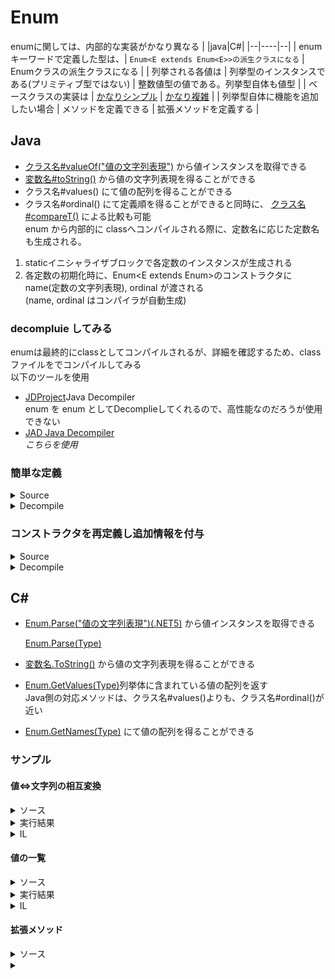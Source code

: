# Enum
enumに関しては、内部的な実装がかなり異なる
|  |java|C#|
|--|----|--|
| enumキーワードで定義した型は、| `Enum<E extends Enum<E>>の派生クラスになる` | Enumクラスの派生クラスになる |
| 列挙される各値は | 列挙型のインスタンスである(プリミティブ型ではない) | 整数値型の値である。列挙型自体も値型 |
| ベースクラスの実装は | [かなりシンプル](https://github.com/AdoptOpenJDK/openjdk-jdk11/blob/master/src/java.base/share/classes/java/lang/Enum.java) | [かなり複雑](https://github.com/AdoptOpenJDK/openjdk-jdk11/blob/master/src/java.base/share/classes/java/lang/Enum.java) |
| 列挙型自体に機能を追加したい場合 | メソッドを定義できる | 拡張メソッドを定義する |

## Java
- [クラス名#valueOf("値の文字列表現")](https://github.com/openjdk/jdk/blob/9a19eb6918e1f766ccf1b1671ea1161a76fee571/src/java.base/share/classes/java/lang/Enum.java#L265) から値インスタンスを取得できる
- [変数名#toString()](https://github.com/openjdk/jdk/blob/9a19eb6918e1f766ccf1b1671ea1161a76fee571/src/java.base/share/classes/java/lang/Enum.java#L150) から値の文字列表現を得ることができる
- クラス名#values() にて値の配列を得ることができる
- クラス名#ordinal() にて定義順を得ることができると同時に、 [クラス名#compareT()](https://github.com/openjdk/jdk/blob/9a19eb6918e1f766ccf1b1671ea1161a76fee571/src/java.base/share/classes/java/lang/Enum.java#L195) による比較も可能  
enum から内部的に classへコンパイルされる際に、定数名に応じた定数名も生成される。  
1. staticイニシャライザブロックで各定数のインスタンスが生成される
2. 各定数の初期化時に、Enum<E extends Enum<E>>のコンストラクタに name(定数の文字列表現), ordinal が渡される  
   (name, ordinal はコンパイラが自動生成)
### decompluie してみる
enumは最終的にclassとしてコンパイルされるが、詳細を確認するため、classファイルをでコンパイルしてみる  
以下のツールを使用  
- [JDProject](http://java-decompiler.github.io/)Java Decompiler  
  enum を enum としてDecomplieしてくれるので、高性能なのだろうが使用できない
- [JAD Java Decompiler](https://varaneckas.com/jad/)  
  *こちらを使用* 
### 簡単な定義
<details>
<summary>Source</summary>

```Java:Week.java
public enum Week {
  SUNDAY,
  MONDAY,
  TUESDAY,
  WEDNESDAY,
  THURSDAY,
  FRIDAY,
  SATURDAY, // カンマで終われるのが良いね。
}
```

</details>
<details>
<summary>Decompile</summary>

```Java:Week.java
public final class Week extends Enum
{

    public static Week[] values()
    {
        return (Week[])$VALUES.clone();
    }

    public static Week valueOf(String s)
    {
        return (Week)Enum.valueOf(Week, s);
    }

    private Week(String s, int i)
    {
        super(s, i);
    }

    public static final Week SUNDAY;
    public static final Week MONDAY;
    public static final Week TUESDAY;
    public static final Week WEDNESDAY;
    public static final Week THURSDAY;
    public static final Week FRIDAY;
    public static final Week SATURDAY;
    private static final Week $VALUES[];

    static 
    {
        SUNDAY = new Week("SUNDAY", 0);
        MONDAY = new Week("MONDAY", 1);
        TUESDAY = new Week("TUESDAY", 2);
        WEDNESDAY = new Week("WEDNESDAY", 3);
        THURSDAY = new Week("THURSDAY", 4);
        FRIDAY = new Week("FRIDAY", 5);
        SATURDAY = new Week("SATURDAY", 6);
        $VALUES = (new Week[] {
            SUNDAY, MONDAY, TUESDAY, WEDNESDAY, THURSDAY, FRIDAY, SATURDAY
        });
    }
}
```

</details>

### コンストラクタを再定義し追加情報を付与
<details>
<summary>Source</summary>

```Java:JpWeek.java
public enum JpWeek {
  SUNDAY("日"),
  MONDAY("月"),
  TUESDAY("火"),
  WEDNESDAY("水"),
  THURSDAY("木"),
  FRIDAY("金"),
  SATURDAY("土"),
  ;

  private String jpName;
  private JpWeek(String jpName) { this.jpName = jpName; }
  public String getJpName() { return this.jpName; }
}
```

</details>
<details>
<summary>Decompile</summary>
  
```Java:JpWeek.java
public final class JpWeek extends Enum
{

    public static JpWeek[] values()
    {
        return (JpWeek[])$VALUES.clone();
    }

    public static JpWeek valueOf(String s)
    {
        return (JpWeek)Enum.valueOf(JpWeek, s);
    }

    private JpWeek(String s, int i, String s1)
    {
        super(s, i);
        jpName = s1;
    }

    public String getJpName()
    {
        return jpName;
    }

    public static final JpWeek SUNDAY;
    public static final JpWeek MONDAY;
    public static final JpWeek TUESDAY;
    public static final JpWeek WEDNESDAY;
    public static final JpWeek THURSDAY;
    public static final JpWeek FRIDAY;
    public static final JpWeek SATURDAY;
    private String jpName;
    private static final JpWeek $VALUES[];

    static 
    {
        SUNDAY = new JpWeek("SUNDAY", 0, "\u65E5");
        MONDAY = new JpWeek("MONDAY", 1, "\u6708");
        TUESDAY = new JpWeek("TUESDAY", 2, "\u706B");
        WEDNESDAY = new JpWeek("WEDNESDAY", 3, "\u6C34");
        THURSDAY = new JpWeek("THURSDAY", 4, "\u6728");
        FRIDAY = new JpWeek("FRIDAY", 5, "\u91D1");
        SATURDAY = new JpWeek("SATURDAY", 6, "\u571F");
        $VALUES = (new JpWeek[] {
            SUNDAY, MONDAY, TUESDAY, WEDNESDAY, THURSDAY, FRIDAY, SATURDAY
        });
    }
}
```

</details>

## C#
- [Enum.Parse<Type>("値の文字列表現")(.NET5)](https://github.com/dotnet/corert/blob/c6af4cfc8b625851b91823d9be746c4f7abdc667/src/System.Private.CoreLib/shared/System/Enum.cs#L274) から値インスタンスを取得できる
 
  [Enum.Parse(Type)](https://docs.microsoft.com/ja-jp/dotnet/api/system.enum.parse?view=net-5.0)
- [変数名.ToString()](https://github.com/dotnet/corert/blob/c6af4cfc8b625851b91823d9be746c4f7abdc667/src/System.Private.CoreLib/shared/System/Enum.cs#L896) から値の文字列表現を得ることができる  
- [Enum.GetValues(Type)](https://docs.microsoft.com/ja-jp/dotnet/api/system.enum.getvalues?view=net-5.0)列挙体に含まれている値の配列を返す  
  Java側の対応メソッドは、クラス名#values()よりも、クラス名#ordinal()が近い
- [Enum.GetNames(Type)](https://docs.microsoft.com/ja-jp/dotnet/api/system.enum.getnames?view=net-5.0) にて値の配列を得ることができる

### サンプル
#### 値<=>文字列の相互変換
<details>
<summary>ソース</summary>

```C#
using System;

enum Week : ushort
{
    MONDAY = 0,
    TUESDAY = 1,
    WEDNESDAY = 2,
    THURSDAY = 3,
    FRIDAY = 4,
    SATURDAY = 5,
    SUNDAY = 6,
}

class Program
{
    static void Main(string[] args)
    {
        var w1 = (Week)4;
        Console.WriteLine(w1.ToString());
        var w2 = Enum.Parse(typeof(Week), "SATURDAY");
        Console.WriteLine(w2.ToString());
        var w3 = Enum.Parse(typeof(Week), "ONE DAY");
        Console.WriteLine(w3.ToString());
    }
}
```
</details>
<details>
<summary>実行結果</summary>

```
FRIDAY
SATURDAY
Unhandled exception. System.ArgumentException: Requested value 'ONE DAY' was not found.
```
</details>

<details>
<summary>IL</summary>

```il
.class private auto ansi sealed Week extends [System.Runtime]System.Enum
{
  .field public specialname rtspecialname uint16 value__
  .field public static Week MONDAY
  .field public static Week TUESDAY
  .field public static Week WEDNESDAY
  .field public static Week THURSDAY
  .field public static Week FRIDAY
  .field public static Week SATURDAY
  .field public static Week SUNDAY
} // End of class Week

.class private auto ansi beforefieldinit Program extends [System.Runtime]System.Object
{
  .method private hidebysig static default void Main(string[] args) cil managed
  {
    // Method begins at Relative Virtual Address (RVA) 0x2050
    .entrypoint
    // Code size 81 (0x51)
    .maxstack 2
    .locals init(Week V_0)
    IL_0000: ldc.i4.4
    IL_0001: stloc.0
    IL_0002: ldloca.s class V_0
    IL_0004: constrained. class Week
    IL_000a: callvirt instance string class [System.Runtime]System.Object::ToString()
    IL_000f: call void class [System.Console]System.Console::WriteLine(string)
    IL_0014: ldtoken class Week
    IL_0019: call [System.Runtime]System.Type class [System.Runtime]System.Type::GetTypeFromHandle(valuetype [System.Runtime]System.RuntimeTypeHandle)
    IL_001e: ldstr "SATURDAY"
    IL_0023: call [System.Runtime]System.Object class [System.Runtime]System.Enum::Parse([System.Runtime]System.Type, string)
    IL_0028: callvirt instance string class [System.Runtime]System.Object::ToString()
    IL_002d: call void class [System.Console]System.Console::WriteLine(string)
    IL_0032: ldtoken class Week
    IL_0037: call [System.Runtime]System.Type class [System.Runtime]System.Type::GetTypeFromHandle(valuetype [System.Runtime]System.RuntimeTypeHandle)
    IL_003c: ldstr "ONE DAY"
    IL_0041: call [System.Runtime]System.Object class [System.Runtime]System.Enum::Parse([System.Runtime]System.Type, string)
    IL_0046: callvirt instance string class [System.Runtime]System.Object::ToString()
    IL_004b: call void class [System.Console]System.Console::WriteLine(string)
    IL_0050: ret
  } // End of method System.Void Program::Main(System.String[])
```
</details>

#### 値の一覧
<details>
<summary>ソース</summary>

```c#
using System;

enum Week : ushort
{
    MONDAY = 0,
    TUESDAY = 1,
    WEDNESDAY = 2,
    THURSDAY = 3,
    FRIDAY = 4,
    SATURDAY = 5,
    SUNDAY = 6,
}

class Program
{
    static void Main(string[] args)
    {
        foreach (ushort value in Enum.GetValues(typeof(Week)))
        {
            Console.WriteLine(value);
        }
        foreach (var value in Enum.GetValues(typeof(Week)))
        {
            Console.WriteLine(value);
        }
        foreach (var name in Enum.GetNames(typeof(Week)))
        {
            Console.WriteLine(name);
        }
    }
}
```
</details>

<details>
<summary>実行結果</summary>
   
```
0
1
2
3
4
5
6
MONDAY
TUESDAY
WEDNESDAY
THURSDAY
FRIDAY
SATURDAY
SUNDAY
MONDAY
TUESDAY
WEDNESDAY
THURSDAY
FRIDAY
SATURDAY
SUNDAY
```
</details>

<details>
<summary>IL</summary>
   
```IL
.class private auto ansi sealed Week extends [System.Runtime]System.Enum
{
  .field public specialname rtspecialname uint16 value__
  .field public static Week MONDAY
  .field public static Week TUESDAY
  .field public static Week WEDNESDAY
  .field public static Week THURSDAY
  .field public static Week FRIDAY
  .field public static Week SATURDAY
  .field public static Week SUNDAY
} // End of class Week


.class private auto ansi beforefieldinit Program extends [System.Runtime]System.Object
{

  .method private hidebysig static default void Main(string[] args) cil managed
  {
    // Method begins at Relative Virtual Address (RVA) 0x2050
    .entrypoint
    // Code size 166 (0xA6)
    .maxstack 2
    .locals init(class [System.Runtime]System.Collections.IEnumerator V_0, class [System.Runtime]System.IDisposable V_1, string[] V_2, int32 V_3)
    IL_0000: ldtoken class Week
    IL_0005: call [System.Runtime]System.Type class [System.Runtime]System.Type::GetTypeFromHandle(valuetype [System.Runtime]System.RuntimeTypeHandle)
    IL_000a: call [System.Runtime]System.Array class [System.Runtime]System.Enum::GetValues([System.Runtime]System.Type)
    IL_000f: callvirt instance [System.Runtime]System.Collections.IEnumerator class [System.Runtime]System.Array::GetEnumerator()
    IL_0014: stloc.0
    IL_0015: br.s     IL_0027
    IL_0017: ldloc.0
    IL_0018: callvirt instance [System.Runtime]System.Object class [System.Runtime]System.Collections.IEnumerator::get_Current()
    IL_001d: unbox.any class System.UInt16
    IL_0022: call void class [System.Console]System.Console::WriteLine(int32)
    IL_0027: ldloc.0
    IL_0028: callvirt instance bool class [System.Runtime]System.Collections.IEnumerator::MoveNext()
    IL_002d: brtrue.s     IL_0017
    IL_002f: leave.s     IL_0042
    IL_0031: ldloc.0
    IL_0032: isinst class System.IDisposable
    IL_0037: stloc.1
    IL_0038: ldloc.1
    IL_0039: brfalse.s     IL_0041
    IL_003b: ldloc.1
    IL_003c: callvirt instance void class [System.Runtime]System.IDisposable::Dispose()
    IL_0041: endfinally
    IL_0042: ldtoken class Week
    IL_0047: call [System.Runtime]System.Type class [System.Runtime]System.Type::GetTypeFromHandle(valuetype [System.Runtime]System.RuntimeTypeHandle)
    IL_004c: call [System.Runtime]System.Array class [System.Runtime]System.Enum::GetValues([System.Runtime]System.Type)
    IL_0051: callvirt instance [System.Runtime]System.Collections.IEnumerator class [System.Runtime]System.Array::GetEnumerator()
    IL_0056: stloc.0
    IL_0057: br.s     IL_0064
    IL_0059: ldloc.0
    IL_005a: callvirt instance [System.Runtime]System.Object class [System.Runtime]System.Collections.IEnumerator::get_Current()
    IL_005f: call void class [System.Console]System.Console::WriteLine([System.Runtime]System.Object)
    IL_0064: ldloc.0
    IL_0065: callvirt instance bool class [System.Runtime]System.Collections.IEnumerator::MoveNext()
    IL_006a: brtrue.s     IL_0059
    IL_006c: leave.s     IL_007f
    IL_006e: ldloc.0
    IL_006f: isinst class System.IDisposable
    IL_0074: stloc.1
    IL_0075: ldloc.1
    IL_0076: brfalse.s     IL_007e
    IL_0078: ldloc.1
    IL_0079: callvirt instance void class [System.Runtime]System.IDisposable::Dispose()
    IL_007e: endfinally
    IL_007f: ldtoken class Week
    IL_0084: call [System.Runtime]System.Type class [System.Runtime]System.Type::GetTypeFromHandle(valuetype [System.Runtime]System.RuntimeTypeHandle)
    IL_0089: call string[] class [System.Runtime]System.Enum::GetNames([System.Runtime]System.Type)
    IL_008e: stloc.2
    IL_008f: ldc.i4.0
    IL_0090: stloc.3
    IL_0091: br.s     IL_009f
    IL_0093: ldloc.2
    IL_0094: ldloc.3
    IL_0095: ldelem.ref
    IL_0096: call void class [System.Console]System.Console::WriteLine(string)
    IL_009b: ldloc.3
    IL_009c: ldc.i4.1
    IL_009d: add
    IL_009e: stloc.3
    IL_009f: ldloc.3
    IL_00a0: ldloc.2
    IL_00a1: ldlen
    IL_00a2: conv.i4
    IL_00a3: blt.s     IL_0093
    IL_00a5: ret
  } // End of method System.Void Program::Main(System.String[])
```
</details>

#### 拡張メソッド
<details>
<summary>ソース</summary>

```c#
using System;

enum Week : ushort
{
    MONDAY = 0,
    TUESDAY = 1,
    WEDNESDAY = 2,
    THURSDAY = 3,
    FRIDAY = 4,
    SATURDAY = 5,
    SUNDAY = 6,
}

static class Program
{
    public static string WeekType(this Week week)
    {
        return week switch {
            Week w when w == Week.SATURDAY || w == Week.SUNDAY => "weekend",
            _ => "weekday",
        };
    }
    
    static void Main(string[] args)
    {
        foreach (Week value in Enum.GetValues(typeof(Week)))
        {
            Console.WriteLine($"{value.ToString()} is {value.WeekType()}");
        }
    }
}
```
</details>

<details>
<summary></summary>

```
MONDAY is weekday
TUESDAY is weekday
WEDNESDAY is weekday
THURSDAY is weekday
FRIDAY is weekday
SATURDAY is weekend
SUNDAY is weekend
```
</details>
